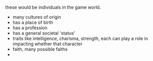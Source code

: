 these would be individuals in the game world. 
- many cultures of origin
- has a place of birth
- has a profession
- has a general societal 'status'
- traits like intelligence, charisma, strength, each can play a role in impacting whether that character
- faith, many possible faiths
- 